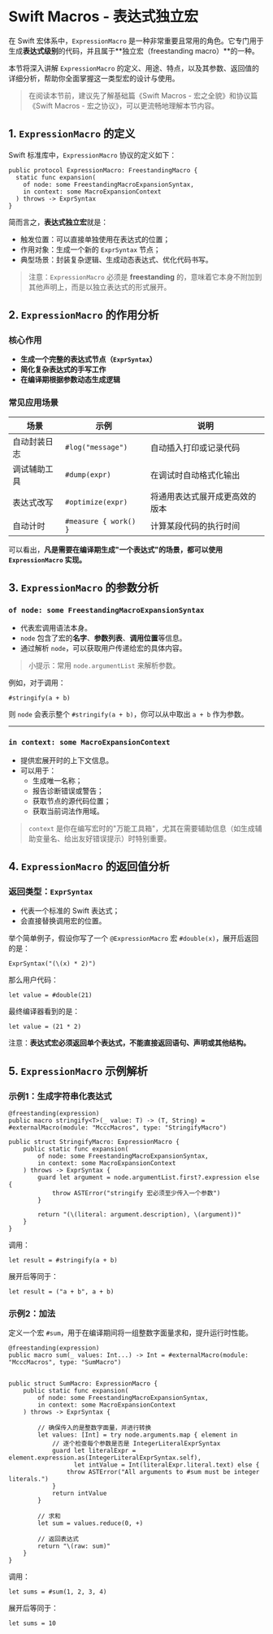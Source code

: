 # Swift Macros - 表达式独立宏

在 Swift 宏体系中，`ExpressionMacro` 是一种非常重要且常用的角色。它专门用于生成**表达式级别**的代码，并且属于**独立宏（freestanding macro）**的一种。

本节将深入讲解 `ExpressionMacro` 的定义、用途、特点，以及其参数、返回值的详细分析，帮助你全面掌握这一类型宏的设计与使用。

> 在阅读本节前，建议先了解基础篇《Swift Macros - 宏之全貌》和协议篇《Swift Macros - 宏之协议》，可以更流畅地理解本节内容。



## 1. `ExpressionMacro` 的定义

Swift 标准库中，`ExpressionMacro` 协议的定义如下：

```
public protocol ExpressionMacro: FreestandingMacro {
  static func expansion(
    of node: some FreestandingMacroExpansionSyntax,
    in context: some MacroExpansionContext
  ) throws -> ExprSyntax
}
```

简而言之，**表达式独立宏**就是：

- 触发位置：可以直接单独使用在表达式的位置；
- 作用对象：生成一个新的 `ExprSyntax` 节点；
- 典型场景：封装复杂逻辑、生成动态表达式、优化代码书写。

> 注意：`ExpressionMacro` 必须是 **freestanding** 的，意味着它本身不附加到其他声明上，而是以独立表达式的形式展开。



## 2. `ExpressionMacro` 的作用分析

### 核心作用

- **生成一个完整的表达式节点（`ExprSyntax`）**
- **简化复杂表达式的手写工作**
- **在编译期根据参数动态生成逻辑**

### 常见应用场景

| 场景         | 示例                  | 说明                           |
| ------------ | --------------------- | ------------------------------ |
| 自动封装日志 | `#log("message")`     | 自动插入打印或记录代码         |
| 调试辅助工具 | `#dump(expr)`         | 在调试时自动格式化输出         |
| 表达式改写   | `#optimize(expr)`     | 将通用表达式展开成更高效的版本 |
| 自动计时     | `#measure { work() }` | 计算某段代码的执行时间         |

可以看出，**凡是需要在编译期生成"一个表达式"的场景，都可以使用 `ExpressionMacro` 实现。**



## 3. `ExpressionMacro` 的参数分析

### `of node: some FreestandingMacroExpansionSyntax`

- 代表宏调用语法本身。
- `node` 包含了宏的**名字**、**参数列表**、**调用位置**等信息。
- 通过解析 `node`，可以获取用户传递给宏的具体内容。

> 小提示：常用 `node.argumentList` 来解析参数。

例如，对于调用：

```
#stringify(a + b)
```

则 `node` 会表示整个 `#stringify(a + b)`，你可以从中取出 `a + b` 作为参数。

------

### `in context: some MacroExpansionContext`

- 提供宏展开时的上下文信息。
- 可以用于：
  - 生成唯一名称；
  - 报告诊断错误或警告；
  - 获取节点的源代码位置；
  - 获取当前词法作用域。

> `context` 是你在编写宏时的"万能工具箱"，尤其在需要辅助信息（如生成辅助变量名、给出友好错误提示）时特别重要。



## 4. `ExpressionMacro` 的返回值分析

### 返回类型：`ExprSyntax`

- 代表一个标准的 Swift 表达式；
- 会直接替换调用宏的位置。

举个简单例子，假设你写了一个 `@ExpressionMacro` 宏 `#double(x)`，展开后返回的是：

```
ExprSyntax("(\(x) * 2)")
```

那么用户代码：

```
let value = #double(21)
```

最终编译器看到的是：

```
let value = (21 * 2)
```

注意：**表达式宏必须返回单个表达式，不能直接返回语句、声明或其他结构。**



## 5. `ExpressionMacro` 示例解析

### 示例1：生成字符串化表达式

```
@freestanding(expression)
public macro stringify<T>(_ value: T) -> (T, String) = #externalMacro(module: "McccMacros", type: "StringifyMacro")

public struct StringifyMacro: ExpressionMacro {
    public static func expansion(
        of node: some FreestandingMacroExpansionSyntax,
        in context: some MacroExpansionContext
    ) throws -> ExprSyntax {
        guard let argument = node.argumentList.first?.expression else {
            throw ASTError("stringify 宏必须至少传入一个参数")
        }
        
        return "(\(literal: argument.description), \(argument))"
    }
}
```

调用：

```
let result = #stringify(a + b)
```

展开后等同于：

```
let result = ("a + b", a + b)
```





### 示例2：加法

定义一个宏 `#sum`，用于在编译期间将一组整数字面量求和，提升运行时性能。

```
@freestanding(expression)
public macro sum(_ values: Int...) -> Int = #externalMacro(module: "McccMacros", type: "SumMacro")


public struct SumMacro: ExpressionMacro {
    public static func expansion(
        of node: some FreestandingMacroExpansionSyntax,
        in context: some MacroExpansionContext
    ) throws -> ExprSyntax {
        
        // 确保传入的是整数字面量，并进行转换
        let values: [Int] = try node.arguments.map { element in
            // 逐个检查每个参数是否是 IntegerLiteralExprSyntax
            guard let literalExpr = element.expression.as(IntegerLiteralExprSyntax.self),
                  let intValue = Int(literalExpr.literal.text) else {
                throw ASTError("All arguments to #sum must be integer literals.")
            }
            return intValue
        }
        
        // 求和
        let sum = values.reduce(0, +)

        // 返回表达式
        return "\(raw: sum)"
    }
}
```

调用：

```
let sums = #sum(1, 2, 3, 4)
```

展开后等同于：

```
let sums = 10
```

